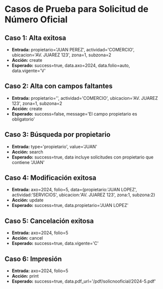 # Casos de Prueba para Solicitud de Número Oficial

## Caso 1: Alta exitosa
- **Entrada:** propietario='JUAN PEREZ', actividad='COMERCIO', ubicacion='AV. JUAREZ 123', zona=1, subzona=2
- **Acción:** create
- **Esperado:** success=true, data.axo=2024, data.folio=auto, data.vigente='V'

## Caso 2: Alta con campos faltantes
- **Entrada:** propietario='', actividad='COMERCIO', ubicacion='AV. JUAREZ 123', zona=1, subzona=2
- **Acción:** create
- **Esperado:** success=false, message='El campo propietario es obligatorio'

## Caso 3: Búsqueda por propietario
- **Entrada:** type='propietario', value='JUAN'
- **Acción:** search
- **Esperado:** success=true, data incluye solicitudes con propietario que contiene 'JUAN'

## Caso 4: Modificación exitosa
- **Entrada:** axo=2024, folio=5, data={propietario:'JUAN LOPEZ', actividad:'SERVICIOS', ubicacion:'AV. JUAREZ 123', zona:1, subzona:2}
- **Acción:** update
- **Esperado:** success=true, data.propietario='JUAN LOPEZ'

## Caso 5: Cancelación exitosa
- **Entrada:** axo=2024, folio=5
- **Acción:** cancel
- **Esperado:** success=true, data.vigente='C'

## Caso 6: Impresión
- **Entrada:** axo=2024, folio=5
- **Acción:** print
- **Esperado:** success=true, data.pdf_url='/pdf/solicnooficial/2024-5.pdf'
